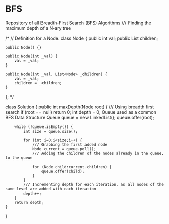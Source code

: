 # BFS
Repository of all Breadth-First Search (BFS) Algorithms
/// Finding the maximum depth of a N-ary tree

/*
// Definition for a Node.
class Node {
    public int val;
    public List<Node> children;

    public Node() {}

    public Node(int _val) {
        val = _val;
    }

    public Node(int _val, List<Node> _children) {
        val = _val;
        children = _children;
    }
};
*/

class Solution {
    public int maxDepth(Node root) {
        /// Using breadth first search
        if (root == null)
            return 0;
        int depth = 0;
        Queue used as a common BFS Data Structure
        Queue<Node> queue = new LinkedList<Node>();
        queue.offer(root);
        
        while (!queue.isEmpty()) {
            int size = queue.size();
            
            for (int i=0;i<size;i++) {
                /// Grabbing the first added node 
                Node current = queue.poll();
                /// Adding the children of the nodes already in the queue, to the queue
                
                for (Node child:current.children) {
                    queue.offer(child);
                }
            }
            /// Incrementing depth for each iteration, as all nodes of the same level are added with each iteration 
            depth++;
        }
        return depth;
    }
}
